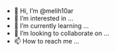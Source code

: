 - 👋 Hi, I’m @melih10ar
- 👀 I’m interested in ...
- 🌱 I’m currently learning ...
- 💞️ I’m looking to collaborate on ...
- 📫 How to reach me ...

<!---
melih10ar/melih10ar is a ✨ special ✨ repository because its `README.md` (this file) appears on your GitHub profile.
You can click the Preview link to take a look at your changes.
--->
